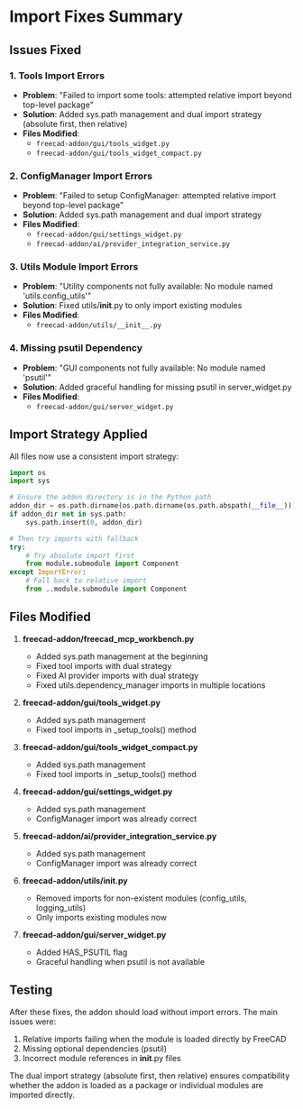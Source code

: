 # Import Fixes Summary

## Issues Fixed

### 1. Tools Import Errors
- **Problem**: "Failed to import some tools: attempted relative import beyond top-level package"
- **Solution**: Added sys.path management and dual import strategy (absolute first, then relative)
- **Files Modified**:
  - `freecad-addon/gui/tools_widget.py`
  - `freecad-addon/gui/tools_widget_compact.py`

### 2. ConfigManager Import Errors
- **Problem**: "Failed to setup ConfigManager: attempted relative import beyond top-level package"
- **Solution**: Added sys.path management and dual import strategy
- **Files Modified**:
  - `freecad-addon/gui/settings_widget.py`
  - `freecad-addon/ai/provider_integration_service.py`

### 3. Utils Module Import Errors
- **Problem**: "Utility components not fully available: No module named 'utils.config_utils'"
- **Solution**: Fixed utils/__init__.py to only import existing modules
- **Files Modified**:
  - `freecad-addon/utils/__init__.py`

### 4. Missing psutil Dependency
- **Problem**: "GUI components not fully available: No module named 'psutil'"
- **Solution**: Added graceful handling for missing psutil in server_widget.py
- **Files Modified**:
  - `freecad-addon/gui/server_widget.py`

## Import Strategy Applied

All files now use a consistent import strategy:

```python
import os
import sys

# Ensure the addon directory is in the Python path
addon_dir = os.path.dirname(os.path.dirname(os.path.abspath(__file__)))
if addon_dir not in sys.path:
    sys.path.insert(0, addon_dir)

# Then try imports with fallback
try:
    # Try absolute import first
    from module.submodule import Component
except ImportError:
    # Fall back to relative import
    from ..module.submodule import Component
```

## Files Modified

1. **freecad-addon/freecad_mcp_workbench.py**
   - Added sys.path management at the beginning
   - Fixed tool imports with dual strategy
   - Fixed AI provider imports with dual strategy
   - Fixed utils.dependency_manager imports in multiple locations

2. **freecad-addon/gui/tools_widget.py**
   - Added sys.path management
   - Fixed tool imports in _setup_tools() method

3. **freecad-addon/gui/tools_widget_compact.py**
   - Added sys.path management
   - Fixed tool imports in _setup_tools() method

4. **freecad-addon/gui/settings_widget.py**
   - Added sys.path management
   - ConfigManager import was already correct

5. **freecad-addon/ai/provider_integration_service.py**
   - Added sys.path management
   - ConfigManager import was already correct

6. **freecad-addon/utils/__init__.py**
   - Removed imports for non-existent modules (config_utils, logging_utils)
   - Only imports existing modules now

7. **freecad-addon/gui/server_widget.py**
   - Added HAS_PSUTIL flag
   - Graceful handling when psutil is not available

## Testing

After these fixes, the addon should load without import errors. The main issues were:
1. Relative imports failing when the module is loaded directly by FreeCAD
2. Missing optional dependencies (psutil)
3. Incorrect module references in __init__.py files

The dual import strategy (absolute first, then relative) ensures compatibility whether the addon is loaded as a package or individual modules are imported directly. 

